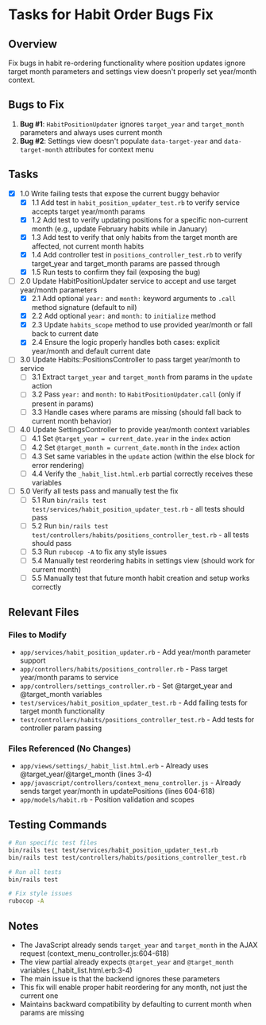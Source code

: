 # Tasks for Habit Order Bugs Fix

## Overview
Fix bugs in habit re-ordering functionality where position updates ignore target month parameters and settings view doesn't properly set year/month context.

## Bugs to Fix
1. **Bug #1**: `HabitPositionUpdater` ignores `target_year` and `target_month` parameters and always uses current month
2. **Bug #2**: Settings view doesn't populate `data-target-year` and `data-target-month` attributes for context menu

## Tasks

- [x] 1.0 Write failing tests that expose the current buggy behavior
  - [x] 1.1 Add test in `habit_position_updater_test.rb` to verify service accepts target year/month params
  - [x] 1.2 Add test to verify updating positions for a specific non-current month (e.g., update February habits while in January)
  - [x] 1.3 Add test to verify that only habits from the target month are affected, not current month habits
  - [x] 1.4 Add controller test in `positions_controller_test.rb` to verify target_year and target_month params are passed through
  - [x] 1.5 Run tests to confirm they fail (exposing the bug)

- [ ] 2.0 Update HabitPositionUpdater service to accept and use target year/month parameters
  - [x] 2.1 Add optional `year:` and `month:` keyword arguments to `.call` method signature (default to nil)
  - [x] 2.2 Add optional `year:` and `month:` to `initialize` method
  - [x] 2.3 Update `habits_scope` method to use provided year/month or fall back to current date
  - [x] 2.4 Ensure the logic properly handles both cases: explicit year/month and default current date

- [ ] 3.0 Update Habits::PositionsController to pass target year/month to service
  - [ ] 3.1 Extract `target_year` and `target_month` from params in the `update` action
  - [ ] 3.2 Pass `year:` and `month:` to `HabitPositionUpdater.call` (only if present in params)
  - [ ] 3.3 Handle cases where params are missing (should fall back to current month behavior)

- [ ] 4.0 Update SettingsController to provide year/month context variables
  - [ ] 4.1 Set `@target_year = current_date.year` in the `index` action
  - [ ] 4.2 Set `@target_month = current_date.month` in the `index` action
  - [ ] 4.3 Set same variables in the `update` action (within the else block for error rendering)
  - [ ] 4.4 Verify the `_habit_list.html.erb` partial correctly receives these variables

- [ ] 5.0 Verify all tests pass and manually test the fix
  - [ ] 5.1 Run `bin/rails test test/services/habit_position_updater_test.rb` - all tests should pass
  - [ ] 5.2 Run `bin/rails test test/controllers/habits/positions_controller_test.rb` - all tests should pass
  - [ ] 5.3 Run `rubocop -A` to fix any style issues
  - [ ] 5.4 Manually test reordering habits in settings view (should work for current month)
  - [ ] 5.5 Manually test that future month habit creation and setup works correctly

## Relevant Files

### Files to Modify
- `app/services/habit_position_updater.rb` - Add year/month parameter support
- `app/controllers/habits/positions_controller.rb` - Pass target year/month params to service
- `app/controllers/settings_controller.rb` - Set @target_year and @target_month variables
- `test/services/habit_position_updater_test.rb` - Add failing tests for target month functionality
- `test/controllers/habits/positions_controller_test.rb` - Add tests for controller param passing

### Files Referenced (No Changes)
- `app/views/settings/_habit_list.html.erb` - Already uses @target_year/@target_month (lines 3-4)
- `app/javascript/controllers/context_menu_controller.js` - Already sends target year/month in updatePositions (lines 604-618)
- `app/models/habit.rb` - Position validation and scopes

## Testing Commands

```bash
# Run specific test files
bin/rails test test/services/habit_position_updater_test.rb
bin/rails test test/controllers/habits/positions_controller_test.rb

# Run all tests
bin/rails test

# Fix style issues
rubocop -A
```

## Notes

- The JavaScript already sends `target_year` and `target_month` in the AJAX request (context_menu_controller.js:604-618)
- The view partial already expects `@target_year` and `@target_month` variables (_habit_list.html.erb:3-4)
- The main issue is that the backend ignores these parameters
- This fix will enable proper habit reordering for any month, not just the current one
- Maintains backward compatibility by defaulting to current month when params are missing
